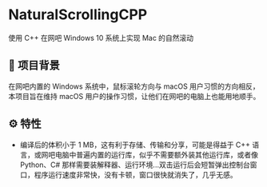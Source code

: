 # NaturalScrollingCPP

使用 C++ 在网吧 Windows 10 系统上实现 Mac 的自然滚动

## 🧪 项目背景

在网吧内置的 Windows 系统中，鼠标滚轮方向与 macOS 用户习惯的方向相反，本项目旨在维持 macOS 用户的操作习惯，让他们在网吧的电脑上也能用地顺手。

## ⚙️ 特性

- 编译后的体积小于 1 MB，这有利于存储、传输和分享，可能是得益于 C++ 语言，或网吧电脑中普遍内置的运行库，似乎不需要额外装其他运行库，或者像 Python、C# 那样需要装解释器、运行环境...双击运行后会短暂弹出控制台窗口，程序运行速度非常快，没有卡顿，窗口很快就消失了，几乎无感。
